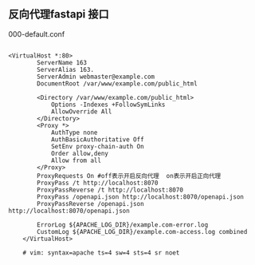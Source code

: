 ## 反向代理fastapi 接口
000-default.conf
```
```

    <VirtualHost *:80>
            ServerName 163
            ServerAlias 163.
            ServerAdmin webmaster@example.com
            DocumentRoot /var/www/example.com/public_html
        
            <Directory /var/www/example.com/public_html>
                Options -Indexes +FollowSymLinks
                AllowOverride All
            </Directory>
            <Proxy *>
                AuthType none
                AuthBasicAuthoritative Off
                SetEnv proxy-chain-auth On
                Order allow,deny
                Allow from all
            </Proxy>
            ProxyRequests On #off表示开启反向代理  on表示开启正向代理
            ProxyPass /t http://localhost:8070
            ProxyPassReverse /t http://localhost:8070
            ProxyPass /openapi.json http://localhost:8070/openapi.json
            ProxyPassReverse /openapi.json http://localhost:8070/openapi.json
        
            ErrorLog ${APACHE_LOG_DIR}/example.com-error.log
            CustomLog ${APACHE_LOG_DIR}/example.com-access.log combined
        </VirtualHost>
        
        # vim: syntax=apache ts=4 sw=4 sts=4 sr noet

```
```
